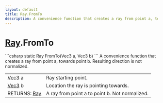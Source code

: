 ```yaml
---
layout: default
title: Ray.FromTo
description: A convenience function that creates a ray from point a, towards point b. Resulting direction is not normalized.
---
```

# [Ray]({{site.url}}/Pages/StereoKit/Ray.html).FromTo

<div class='signature' markdown='1'>
```csharp
static Ray FromTo(Vec3 a, Vec3 b)
```
A convenience function that creates a ray from point a,
towards point b. Resulting direction is not normalized.
</div>

|  |  |
|--|--|
|[Vec3]({{site.url}}/Pages/StereoKit/Vec3.html) a|Ray starting point.|
|[Vec3]({{site.url}}/Pages/StereoKit/Vec3.html) b|Location the ray is pointing towards.|
|RETURNS: [Ray]({{site.url}}/Pages/StereoKit/Ray.html)|A ray from point a to point b. Not normalized.|




